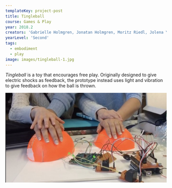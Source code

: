 ```yaml
---
templateKey: project-post
title: Tingleball
course: Games & Play
year: 2018.2
creators: 'Gabrielle Holmgren, Jonatan Holmgren, Moritz Riedl, Jolena Yao'
yearLevel: 'Second'
tags:
  - embodiment
  - play
image: images/tingleball-1.jpg
---
```


_Tingleball_ is a toy that encourages free play. Originally designed to give electric shocks as feedback, the prototype instead uses light and vibration to give feedback on how the ball is thrown.

<MauVideo id="0_cfu0x1hm" />

![First iteration with electric shocks](images/tingleball-2.jpg 'First iteration with electric shocks')
